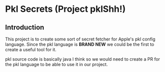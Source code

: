 # Pkl Secrets (Project pklShh!)

## Introduction
This project is to create some sort of secret fetcher for Apple's pkl config language.
Since the pkl language is **BRAND NEW** we could be the first to create a useful tool for it.

pkl source code is basically java I think so we would need to create a PR for the pkl language to be able to use it in our project.
